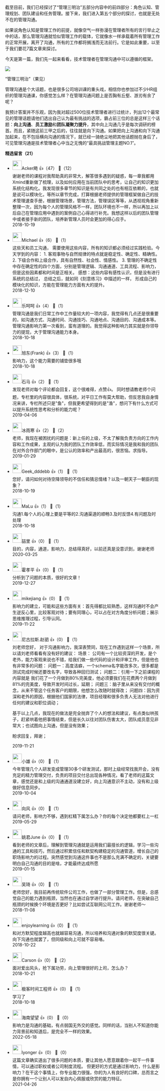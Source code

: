 截至目前，我们已经探讨了“管理三明治”五部分内容中的前四部分：角色认知、管理规划、团队建设和任务管理。接下来，我们进入第五个部分的探讨，也就是无处不在的管理沟通。

如果说角色认知是管理工作的前提，就像空气一样弥漫在管理者所有的言行举止之中的话，那么管理沟通就恰似管理工作的载体，它就像水一样承载着所有管理工作的正常开展，离开了沟通，所有的工作都将搁浅而无法前行。它是如此重要，以至于我们要花7篇文章来探讨。

今天是第一篇，我们先一起来看看，技术管理者在管理沟通中可以遵循的框架。

![](https://static001.geekbang.org/resource/image/e2/45/e2e228ed01872f1b80ff8afd2edd9445.png?wh=1920%2A569)

“管理三明治”（果见）

管理沟通是个大话题，也是很多公司培训课的重头戏，相信你也参加过不少HR组织的管理沟通课，你感觉怎么样？在管理沟通问题上是否胸有丘壑、游刃有余了呢？

我预计答案并不乐观，因为我对超过500位技术管理者进行过统计，列出12个最常见的管理话题请他们选出自己认为最有挑战的选项，霸占前三位的总是这样三个话题：**向上沟通**、**员工激励**和**团队凝聚力提升**，其中向上沟通几乎是每次调研的榜首。而且，紧随这前三甲之后的，往往就是向下沟通。如果把向上沟通和向下沟通加起来，在不包括横向沟通的情况下，就已经一骑绝尘地把其他话题抛在身后了，可见管理沟通是技术管理者心中当之无愧的“最具挑战管理主题NO.1”。
<div><strong>精选留言（21）</strong></div><ul>
<li><img src="https://static001.geekbang.org/account/avatar/00/11/06/37/3e789fb6.jpg" width="30px"><span>Acker飏</span> 👍（47） 💬（12）<div>谢谢老师的课程对我帮助真的非常大，解答很多遇到的疑惑，每一章我都用Xmind重新做了梳理，以及如何应用在当前团队中的思考，让自己的知识更加系统化结构化。我发现很多章节的知识是有共同之处的也有相互依赖的，也就是说可以模块化，等所以章节完成，打算根据老师提供的管理框架做自己的技术管理速查手册，根据管理场景，管理方法，管理误区等等，从透视视角重新整理一次，因为每个人的管理风格不一样，团队环境也不一样，所以再加上以后自己在管理应用中遇到的案例自己心得进行补充。我想这样以后的团队管理中或者接手新的团队，培养新管理人员时会更加的得心应手。</div>2018-10-19</li><br/><li><img src="https://static001.geekbang.org/account/avatar/00/12/35/5a/7431e82e.jpg" width="30px"><span>Michael</span> 👍（6） 💬（1）<div>这些天和员工沟通， 需要使用这些内容，所有的知识都必须经过实践检验。今天学到的内容：
1. 客观事物与自然规律的特点就是稳定性、确定性、精确性。
2. 下级合作和上级合作，具有自然性、社会性、情感性。
3. 管理的不确定性中存在确定性的四个方面，分别是管理逻辑、沟通通道、工具流程、影响力，但是这些因素都和时间是正相关。
感想：这些内容有感性认识，但是没有进行系统的总结过， 总结之后，就如同《刻意练习》中描述的一样， 形成自己的模块化的知识，方能在管理能力方面有大的提升。</div>2018-12-10</li><br/><li><img src="https://static001.geekbang.org/account/avatar/00/11/7c/24/7279ce75.jpg" width="30px"><span>乐呵呵</span> 👍（4） 💬（1）<div>管理沟通是我们日常工作中工作量较大的一项内容，我觉得有几点还是很重要的，如沟通方式、沟通时间、沟通技巧、沟通地点、沟通目的、沟通成本等。管理沟通影响力第一次看到，蛮有道理的。我觉得这种影响力其实就是你领导力的提现，大于管理沟通能力本身。</div>2018-10-18</li><br/><li><img src="https://static001.geekbang.org/account/avatar/00/0f/a1/e6/50da1b2d.jpg" width="30px"><span>旭东(Frank)</span> 👍（3） 💬（1）<div>影响力，这个能力需要的铺垫很多哦</div>2018-10-18</li><br/><li><img src="https://static001.geekbang.org/account/avatar/00/11/36/99/b4341376.jpg" width="30px"><span>石马</span> 👍（2） 💬（1）<div>发现老师对每个评论都会回复，这个很难得，点赞👍。
同时想请教老师个问题，专栏里的内容很具体，很系统，对平日工作有莫大帮助，但反思我自身情况来讲，专栏所述只是&quot;鱼&quot;，但我更希望得到的是&quot;渔&quot;，想问下有什么方式可以提升系统性思考和分析的能力呢？</div>2019-04-06</li><br/><li><img src="https://static001.geekbang.org/account/avatar/00/10/b6/f8/e5f7ebb7.jpg" width="30px"><span>冰雨寒</span> 👍（2） 💬（2）<div>老师，我现在被困扰的问题是：新上任的上级，不太了解我负责方向的工作内容和工作成果，主观的认为我的团队工作效率低，而实际情况是我和我的团队在对外合作部门的眼中，是公认的效率和产出最高的，很苦恼。求指导。</div>2019-01-29</li><br/><li><img src="" width="30px"><span>Geek_dddebb</span> 👍（1） 💬（1）<div>您好，请问如何对待空降领导的不信任和猜忌情绪？以及一朝天子一朝臣的现象？</div>2018-10-19</li><br/><li><img src="https://static001.geekbang.org/account/avatar/00/10/88/a7/fb383ef7.jpg" width="30px"><span>MaLu</span> 👍（1） 💬（1）<div>沟通1.每个人的心理上要是平等的2.沟通渠道的顺畅3.及时反馈4.有问题及时处理</div>2018-10-18</li><br/><li><img src="https://static001.geekbang.org/account/avatar/00/11/2a/a9/83684d4a.jpg" width="30px"><span>喆里</span> 👍（0） 💬（1）<div>目的，内容，通道，影响力，总结得真好，以前还真是没意识到，谢谢老师
</div>2020-03-25</li><br/><li><img src="https://static001.geekbang.org/account/avatar/00/14/d3/ac/a4ca974c.jpg" width="30px"><span>霍孝平</span> 👍（0） 💬（1）<div>分析到了问题的本质，很好的文章！</div>2019-12-27</li><br/><li><img src="https://static001.geekbang.org/account/avatar/00/15/4d/7a/106c3745.jpg" width="30px"><span>mikejiang</span> 👍（0） 💬（1）<div>影响力的建立，可能和这些方面有关：首先得都比较熟悉，这样沟通时不会产生逆反心里，比较客观对待；要有同理心，可以占在对方角度分析问题；展示思维推理过程，引导认同。</div>2019-11-22</li><br/><li><img src="https://static001.geekbang.org/account/avatar/00/11/e5/3c/47a02101.jpg" width="30px"><span>尼古拉斯.赵驷</span> 👍（0） 💬（1）<div>刘老师您好，
 对于沟通影响力，我深表赞同，现在工作遇到这样一个场景，所以请刘老师看看有没有好的建议：
场景：
公司有一个比较资深的开发，是个老外，能力客观来说也不错，给我们做一些代码的设计和评审工作，但是他也有非常多的问题：
问题一：高度洁癖，一个schema名字能改多次，很多都是测试完成时候还要改名字，导致各种回归测试；
问题二：引用一下之前课程的内容就是 我们花了一个月做到80%完美度，他必须要我们在花费两个月做到81%的完美度，导致开发时间过长，延期；
问题三：脑子里从来没有交付的概念，从来不管这个任务客户的期限，他想怎么改随时就得改；
问题四：因为资深和老外的原因，根据他们国家的法律，项目经理和很多负责人无法对他进行任何的建议和职位调动；

基于以上几点，我现在的做法是完全抛弃了个人的想法和建议，有点类似哄孩子，赶紧哄着他把事情结束，但是长久以往对团队伤害太大，团队成员意见非常大；也试图向上沟通，但是没有效果；

盼求回复，拜谢；


</div>2019-11-21</li><br/><li><img src="http://thirdwx.qlogo.cn/mmopen/vi_32/AWSW60WNcBuOpFcBYWXN3zFiaCe5DZw2709D7lS2icJRC2oXIjSdictWIbQZTmMlMvrmAiaUNicY8hkCU1s0wMpeGOw/132" width="30px"><span>小雄</span> 👍（0） 💬（1）<div>今年管理几个人研发变成管理30多个研发测试，那时上级经常找我开会，没有充足的精力管理交付，负责的项目交付总出现各种情况，看了老师的这篇文章，感觉还是和上级的沟通通道没建立好，向上沟通意识不主动，没有和上级做好信息同步。</div>2019-10-04</li><br/><li><img src="https://static001.geekbang.org/account/avatar/00/11/0e/d2/5fa23ec0.jpg" width="30px"><span>向风</span> 👍（0） 💬（1）<div>请问老师，影响力不够，遇到杠精下属怎么办？你的每个决定他都要杠上一杠</div>2019-05-29</li><br/><li><img src="https://static001.geekbang.org/account/avatar/00/11/8a/dd/70637f43.jpg" width="30px"><span>姚君June</span> 👍（0） 💬（1）<div>看到老师的文章后，理解到管理沟通就是运用我们最擅长的逻辑，学习一些沟通的工具和技巧，然后通过积累信任和默契构建稳定的沟通管道，增长自己的职场影响力的过程。突然感觉到沟通这件事也不是那么充满不确定的，关键要明白自己沟通的目的是啥，才能最终达成所愿</div>2019-01-15</li><br/><li><img src="https://static001.geekbang.org/account/avatar/00/11/c2/0f/c20490cb.jpg" width="30px"><span>吴琦</span> 👍（0） 💬（1）<div>老师您好，我目前再传统软件公司工作，也做了一部分管理工作。但是，总感觉自己的能力遇到瓶颈，当然也在通过自学进行提升。请问老师，在突破自己瓶颈的时候换个环境是否更好？比如尝试互联网公司工作。谢谢老师～</div>2018-11-08</li><br/><li><img src="https://static001.geekbang.org/account/avatar/00/0f/43/2d/af86d73f.jpg" width="30px"><span>enjoylearning</span> 👍（0） 💬（1）<div>和对方默契程度越高也就越容易沟通，所以培养和沟通对象的默契度很关键。向下沟通也就罢了，但同级和向上可就不容易咯。</div>2018-10-22</li><br/><li><img src="https://static001.geekbang.org/account/avatar/00/12/b7/a0/9ed1934c.jpg" width="30px"><span>Carson</span> 👍（0） 💬（2）<div>面对爱出风头，抢下属功劳，向上管理很好的上司，怎么办？</div>2018-10-21</li><br/><li><img src="https://static001.geekbang.org/account/avatar/00/0f/af/71/39f928dc.jpg" width="30px"><span>极客时间工程师</span> 👍（0） 💬（1）<div>学习了</div>2018-10-18</li><br/><li><img src="http://thirdwx.qlogo.cn/mmopen/vi_32/OlIKJXCtPSstqW2bwUo2Ltum483YF4jXpg2egamM1ERv161pHDLlB6fxvySMB6yHz72vTTXpk7UUgMicCDtx7sw/132" width="30px"><span>海南望望</span> 👍（0） 💬（0）<div>影响力是沟通的基础，有点弱国无外交的感觉。同样的话，当别人不知道你能力背景前和知道后，是完全不一样的效果。</div>2022-05-18</li><br/><li><img src="https://static001.geekbang.org/account/avatar/00/14/0c/30/d4737cd5.jpg" width="30px"><span>lyonger</span> 👍（0） 💬（0）<div>这篇文章确实道出了很多问题的本质，要让其他人愿意跟着你一起干一件事情，可以通过职权或者公司制度流程。 但更好的方式是通过影响力，什么是影响力？在干这个事情上，你专业能力很强，你的为人有良好的口碑，总而言之是你拥有一个让别人可以发自内心佩服或欣赏的能力特征。</div>2021-04-26</li><br/>
</ul>
